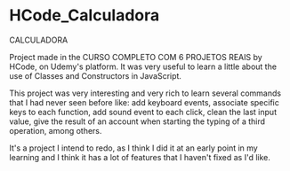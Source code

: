 # HCode_Calculadora

CALCULADORA

Project made in the CURSO COMPLETO COM 6 PROJETOS REAIS by HCode, on Udemy's platform. It was very useful to learn a little about the use of Classes and Constructors in JavaScript.

This project was very interesting and very rich to learn several commands that I had never seen before like: add keyboard events, associate specific keys to each function, add sound event to each click, clean the last input value, give the result of an account when starting the typing of a third operation, among others.

It's a project I intend to redo, as I think I did it at an early point in my learning and I think it has a lot of features that I haven't fixed as I'd like.
